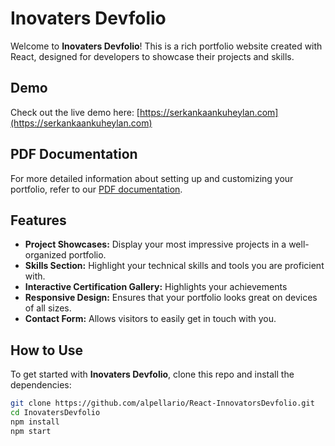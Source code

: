 # Inovaters Devfolio

Welcome to **Inovaters Devfolio**! This is a rich portfolio website created with React, designed for developers to showcase their projects and skills.

## Demo

Check out the live demo here: [https://serkankaankuheylan.com](https://serkankaankuheylan.com)

## PDF Documentation

For more detailed information about setting up and customizing your portfolio, refer to our [PDF documentation](https://drive.google.com/file/d/1TbpG8FVKWawZLj-j1j90Ptm6wmwW1t4q/view?usp=sharing).

## Features

- **Project Showcases:** Display your most impressive projects in a well-organized portfolio.
- **Skills Section:** Highlight your technical skills and tools you are proficient with.
- **Interactive Certification Gallery:**  Highlights your achievements
- **Responsive Design:** Ensures that your portfolio looks great on devices of all sizes.
- **Contact Form:** Allows visitors to easily get in touch with you.

## How to Use

To get started with **Inovaters Devfolio**, clone this repo and install the dependencies:

```bash
git clone https://github.com/alpellario/React-InnovatorsDevfolio.git
cd InovatersDevfolio
npm install
npm start
